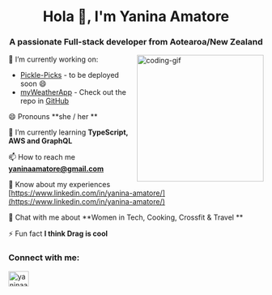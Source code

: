 <h1 align="center">Hola 👋, I'm Yanina Amatore</h1>

<h3 align="center">A passionate Full-stack developer from Aotearoa/New Zealand</h3>
<img align="right" width="250" alt="coding-gif" src="./7J1M.gif">

🔭 I’m currently working on:
 - [Pickle-Picks](https://github.com/yanina-amatore/Pickle-Picks) - to be deployed soon 😄
 - [myWeatherApp](https://www.https://myweatherapp.up.railway.app/) - Check out the repo in [GitHub](https://github.com/yanina-amatore/myWeatherApp) 
  
 😄 Pronouns **she / her **

🌱 I’m currently learning **TypeScript, AWS and GraphQL**

📫 How to reach me **yaninaamatore@gmail.com**

📄 Know about my experiences [https://www.linkedin.com/in/yanina-amatore/](https://www.linkedin.com/in/yanina-amatore/)

💬 Chat with me about **Women in Tech, Cooking, Crossfit & Travel **

⚡ Fun fact **I think Drag is cool**

<h3 align="left">Connect with me:</h3>
<p align="left">
<a href="https://www.linkedin.com/in/yanina-amatore/" target="blank"><img align="center" src="https://raw.githubusercontent.com/rahuldkjain/github-profile-readme-generator/master/src/images/icons/Social/linked-in-alt.svg" alt="yaninaamatore" height="30" width="40" /></a>
</p>

